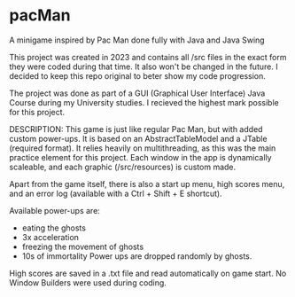 # pacMan
A minigame inspired by Pac Man done fully with Java and Java Swing

This project was created in 2023 and contains all /src files in the exact form they were coded during that time.
It also won't be changed in the future. I decided to keep this repo original to beter show my code progression.

The project was done as part of a GUI (Graphical User Interface) Java Course during my University studies. I recieved the highest mark possible for this project.

DESCRIPTION:
This game is just like regular Pac Man, but with added custom power-ups.
It is based on an AbstractTableModel and a JTable (required format).
It relies heavily on multithreading, as this was the main practice element for this project.
Each window in the app is dynamically scaleable, and each graphic (/src/resources) is custom made.

Apart from the game itself, there is also a start up menu, high scores menu, and an error log (available with a Ctrl + Shift + E shortcut).

Available power-ups are:
- eating the ghosts
- 3x acceleration
- freezing the movement of ghosts
- 10s of immortality
Power ups are dropped randomly by ghosts.

High scores are saved in a .txt file and read automatically on game start.
No Window Builders were used during coding.
